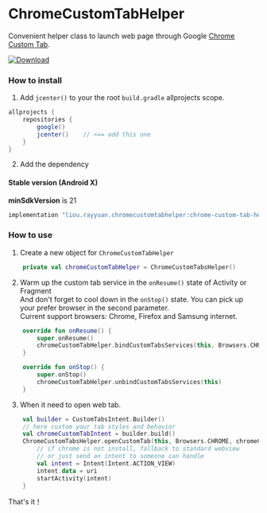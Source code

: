 # ChromeCustomTabHelper
Convenient helper class to launch web page through Google [Chrome Custom Tab](https://developer.chrome.com/multidevice/android/customtabs).

[ ![Download](https://api.bintray.com/packages/louis383/chrome-custom-tab-helper/chrome-custom-tab-helper/images/download.svg) ](https://bintray.com/louis383/chrome-custom-tab-helper/chrome-custom-tab-helper/_latestVersion)

### How to install

1. Add `jcenter()` to your the root `build.gradle` allprojects scope.
```groovy
allprojects {
    repositories {
        google()
        jcenter()    // <== add this one
    }
}
```
2. Add the dependency

#### Stable version  (Android X)
**minSdkVersion** is 21
```groovy
implementation "liou.rayyuan.chromecustomtabhelper:chrome-custom-tab-helper:[latest-version]"
```

### How to use

1. Create a new object for `ChromeCustomTabHelper`
```kotlin
    private val chromeCustomTabHelper = ChromeCustomTabsHelper() 
```

2. Warm up the custom tab service in the `onResume()` state of Activity or Fragment <br/>
   And don't forget to cool down in the `onStop()` state.
   You can pick up your prefer browser in the second parameter.  <br/>
   Current support browsers: Chrome, Firefox and Samsung internet.
```kotlin
    override fun onResume() {
        super.onResume()
        chromeCustomTabHelper.bindCustomTabsServices(this, Browsers.CHROME, url)
    }

    override fun onStop() {
        super.onStop()
        chromeCustomTabHelper.unbindCustomTabsServices(this)
    }
```

3. When it need to open web tab.
```kotlin
    val builder = CustomTabsIntent.Builder()
    // here custom your tab styles and behavior
    val chromeCustomTabIntent = builder.build()
    ChromeCustomTabsHelper.openCustomTab(this, Browsers.CHROME, chromeCustomTabIntent, uri) { activity, uri ->
        // if chrome is not install, fallback to standard webview 
        // or just send an intent to someone can handle
        val intent = Intent(Intent.ACTION_VIEW)
        intent.data = uri
        startActivity(intent)
    }
```

That's it！









